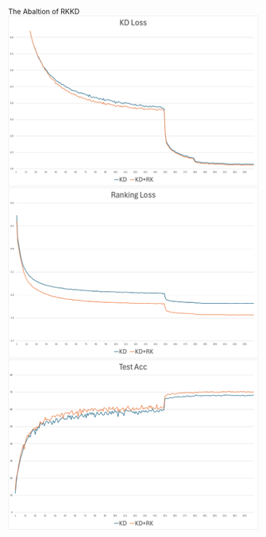 The Abaltion of RKKD
![image](https://github.com/nathanielyvo/Ablation-of-RKKD/blob/main/kd_loss.jpg)
![image](https://github.com/nathanielyvo/Ablation-of-RKKD/blob/main/rk_loss.jpg)
![image](https://github.com/nathanielyvo/Ablation-of-RKKD/blob/main/test_acc.jpg)
